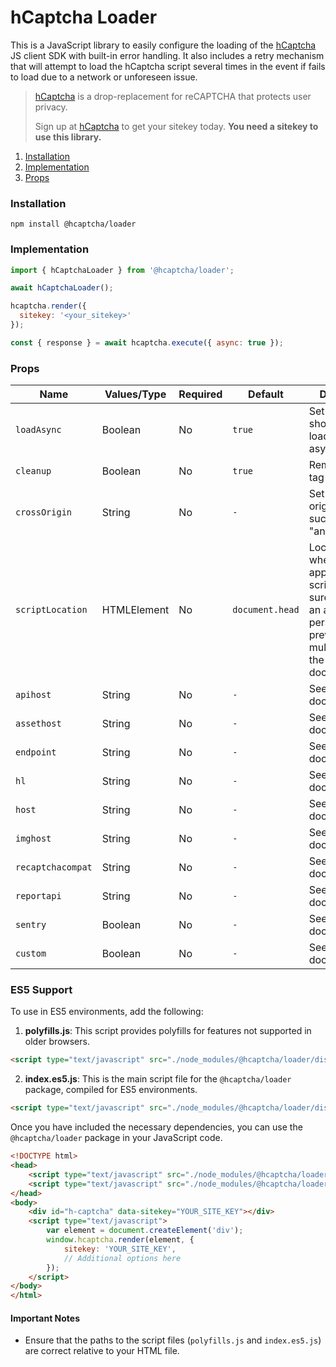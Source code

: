 # hCaptcha Loader

This is a JavaScript library to easily configure the loading of the [hCaptcha](https://www.hcaptcha.com) JS client SDK with built-in error handling. It also includes a retry mechanism that will attempt to load the hCaptcha script several times in the event if fails to load due to a network or unforeseen issue.

> [hCaptcha](https://www.hcaptcha.com) is a drop-replacement for reCAPTCHA that protects user privacy.
>
> Sign up at [hCaptcha](https://www.hcaptcha.com) to get your sitekey today. **You need a sitekey to use this library.**

1. [Installation](#installation)
2. [Implementation](#implementation)
3. [Props](#props)

### Installation
```
npm install @hcaptcha/loader
```

### Implementation

```js
import { hCaptchaLoader } from '@hcaptcha/loader';

await hCaptchaLoader();

hcaptcha.render({
  sitekey: '<your_sitekey>'
});

const { response } = await hcaptcha.execute({ async: true });
```

### Props
| Name              | Values/Type | Required | Default         | Description                                                                                                                                               |
|-------------------|-------------|----------|-----------------|-----------------------------------------------------------------------------------------------------------------------------------------------------------|
| `loadAsync`       | Boolean     | No       | `true`          | Set if the script should be loaded asynchronously.                                                                                                        |
| `cleanup`         | Boolean     | No       | `true`          | Remove script tag after setup.                                                                                                                            |
| `crossOrigin`     | String      | No       | `-`             | Set script cross origin attribute such as "anonymous".                                                                                                    |
| `scriptLocation`  | HTMLElement | No       | `document.head` | Location of where to append the script tag. Make sure to add it to an area that will persist to prevent loading multiple times in the same document view. |
| `apihost`         | String      | No       | `-`             | See enterprise docs.                                                                                                                                      |
| `assethost`       | String      | No       | `-`             | See enterprise docs.                                                                                                                                      |
| `endpoint`        | String      | No       | `-`             | See enterprise docs.                                                                                                                                      |
| `hl`              | String      | No       | `-`             | See enterprise docs.                                                                                                                                      |
| `host`            | String      | No       | `-`             | See enterprise docs.                                                                                                                                      |
| `imghost`         | String      | No       | `-`             | See enterprise docs.                                                                                                                                      |
| `recaptchacompat` | String      | No       | `-`             | See enterprise docs.                                                                                                                                      |
| `reportapi`       | String      | No       | `-`             | See enterprise docs.                                                                                                                                      |
| `sentry`          | Boolean     | No       | `-`             | See enterprise docs.                                                                                                                                      |
| `custom`          | Boolean     | No       | `-`             | See enterprise docs.                                                                                                                                      |

### ES5 Support

To use in ES5 environments, add the following:

1. **polyfills.js**: This script provides polyfills for features not supported in older browsers.

```html
<script type="text/javascript" src="./node_modules/@hcaptcha/loader/dist/polyfills.js"></script>
```

2. **index.es5.js**: This is the main script file for the `@hcaptcha/loader` package, compiled for ES5 environments.

```html
<script type="text/javascript" src="./node_modules/@hcaptcha/loader/dist/index.es5.js"></script>
```


Once you have included the necessary dependencies, you can use the `@hcaptcha/loader` package in your JavaScript code.

```html
<!DOCTYPE html>
<head>
    <script type="text/javascript" src="./node_modules/@hcaptcha/loader/dist/polyfills.js"></script>
    <script type="text/javascript" src="./node_modules/@hcaptcha/loader/dist/index.es5.js"></script>
</head>
<body>
    <div id="h-captcha" data-sitekey="YOUR_SITE_KEY"></div>
    <script type="text/javascript">
        var element = document.createElement('div');
        window.hcaptcha.render(element, {
            sitekey: 'YOUR_SITE_KEY',
            // Additional options here
        });
    </script>
</body>
</html>
```

#### Important Notes

- Ensure that the paths to the script files (`polyfills.js` and `index.es5.js`) are correct relative to your HTML file.
